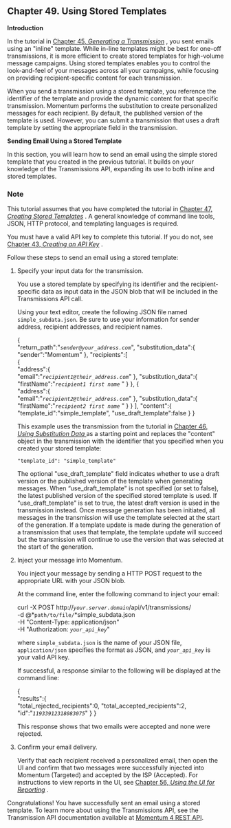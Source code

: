 ## Chapter 49. Using Stored Templates

**Introduction**

In the tutorial in [Chapter 45, *Generating a Transmission*](message_gen.php "Chapter 45. Generating a Transmission") , you sent emails using an "inline" template. While in-line templates might be best for one-off transmissions, it is more efficient to create stored templates for high-volume message campaigns. Using stored templates enables you to control the look-and-feel of your messages across all your campaigns, while focusing on providing recipient-specific content for each transmission.

When you send a transmission using a stored template, you reference the identifier of the template and provide the dynamic content for that specific transmission. Momentum performs the substitution to create personalized messages for each recipient. By default, the published version of the template is used. However, you can submit a transmission that uses a draft template by setting the appropriate field in the transmission.

**Sending Email Using a Stored Template** 

In this section, you will learn how to send an email using the simple stored template that you created in the previous tutorial. It builds on your knowledge of the Transmissions API, expanding its use to both inline and stored templates.

### Note

This tutorial assumes that you have completed the tutorial in [Chapter 47, *Creating Stored Templates*](stored_template.php "Chapter 47. Creating Stored Templates") . A general knowledge of command line tools, JSON, HTTP protocol, and templating languages is required.

You must have a valid API key to complete this tutorial. If you do not, see [Chapter 43, *Creating an API Key*](create_apikey.php "Chapter 43. Creating an API Key") .

Follow these steps to send an email using a stored template:

1.  Specify your input data for the transmission.

    You use a stored template by specifying its identifier and the recipient-specific data as input data in the JSON blob that will be included in the Transmissions API call.

    Using your text editor, create the following JSON file named `simple_subdata.json`. Be sure to use your information for sender address, recipient addresses, and recipient names.

    {  
       "return_path":"*`sender@your_address.com`*",
       "substitution_data":{  
          "sender":"Momentum"
       },
       "recipients":[  
          {  
             "address":{  
                "email":"*`recipient1@their_address.com`*"
             },
             "substitution_data":{  
                "firstName":"*`recipient1 first name`*            "
             }
          },
          {  
             "address":{  
                "email":"*`recipient2@their_address.com`*"
             },
             "substitution_data":{  
                "firstName":"*`recipient2 first name`*            "
             }
          }
       ],
       "content":{  
          "template_id":"simple_template",
          "use_draft_template":false
       }
    }

    This example uses the transmission from the tutorial in [Chapter 46, *Using Substitution Data*                  ](substitution_data.php "Chapter 46. Using Substitution Data") as a starting point and replaces the "content" object in the transmission with the identifier that you specified when you created your stored template:

    `"template_id": "simple_template"`

    The optional "use_draft_template" field indicates whether to use a draft version or the published version of the template when generating messages. When “use_draft_template" is not specified (or set to false), the latest published version of the specified stored template is used. If “use_draft_template" is set to true, the latest draft version is used in the transmission instead. Once message generation has been initiated, all messages in the transmission will use the template selected at the start of the generation. If a template update is made during the generation of a transmission that uses that template, the template update will succeed but the transmission will continue to use the version that was selected at the start of the generation.

2.  Inject your message into Momentum.

    You inject your message by sending a HTTP POST request to the appropriate URL with your JSON blob.

    At the command line, enter the following command to inject your email:

    curl -X POST http://*`your.server.domain`*/api/v1/transmissions/ \
    -d @*`path/to/file/`*simple_subdata.json \
    -H "Content-Type: application/json" \
    -H "Authorization: *`your_api_key`*"

    where `simple_subdata.json` is the name of your JSON file, `application/json` specifies the format as JSON, and *`your_api_key`* is your valid API key.

    If successful, a response similar to the following will be displayed at the command line:

    {  
       "results":{  
          "total_rejected_recipients":0,
          "total_accepted_recipients":2,
          "id":"*`11933912318083075`*"
       }
    }

    This response shows that two emails were accepted and none were rejected.

3.  Confirm your email delivery.

    Verify that each recipient received a personalized email, then open the UI and confirm that two messages were successfully injected into Momentum (Targeted) and accepted by the ISP (Accepted). For instructions to view reports in the UI, see [Chapter 56, *Using the UI for Reporting*](reporting_ui.php "Chapter 56. Using the UI for Reporting") .

Congratulations! You have successfully sent an email using a stored template. To learn more about using the Transmissions API, see the Transmission API documentation available at [Momentum 4 REST API](https://support.messagesystems.com/docs/web-rest/v1_index.html).
